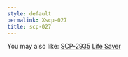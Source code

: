 ```yaml
---
style: default
permalink: Xscp-027
title: scp-027
---
```

You may also like:
[SCP-2935](http://scp-wiki.net/scp-2935)
[Life Saver](http://scp-wiki.net/life-saver)